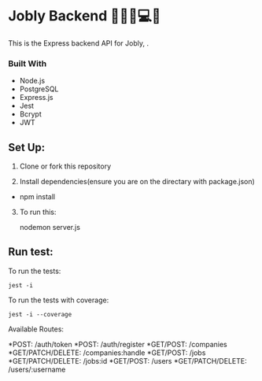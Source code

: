# Jobly Backend 🧑‍💻💼💻📝

This is the Express backend API for Jobly, .

### Built With
* Node.js
* PostgreSQL
* Express.js
* Jest
* Bcrypt
* JWT

## Set Up:

1. Clone or fork this repository

2. Install dependencies(ensure you are on the directary with package.json)
  * npm install

3. To run this:

    nodemon server.js

## Run test:

To run the tests:

    jest -i

To run the tests with coverage:

    jest -i --coverage

Available Routes:

*POST: /auth/token 
*POST: /auth/register
*GET/POST: /companies
*GET/PATCH/DELETE: /companies:handle
*GET/POST: /jobs
*GET/PATCH/DELETE: /jobs:id
*GET/POST: /users
*GET/PATCH/DELETE: /users/:username
